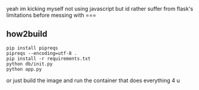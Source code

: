 yeah im kicking myself not using javascript but id rather suffer from flask's limitations before messing with ===

## how2build
```
pip install pipreqs
pipreqs --encoding=utf-8 .
pip install -r requirements.txt
python db/init.py
python app.py
```
or just build the image and run the container that does everything 4 u